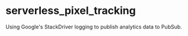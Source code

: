 # serverless_pixel_tracking
Using Google's StackDriver logging to publish analytics data to PubSub.
